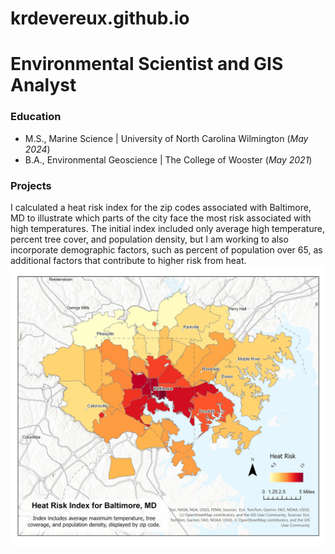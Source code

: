 # krdevereux.github.io
# Environmental Scientist and GIS Analyst

### Education
- M.S., Marine Science | University of North Carolina Wilmington (_May 2024_)
- B.A., Environmental Geoscience | The College of Wooster (_May 2021_)

### Projects
I calculated a heat risk index for the zip codes associated with Baltimore, MD to illustrate which parts of the city face the most risk associated with high temperatures. The initial index included only average high temperature, percent tree cover, and population density, but I am working to also incorporate demographic factors, such as percent of population over 65, as additional factors that contribute to higher risk from heat.
![Heat Risk Index](/assets/hri_baltimore.jpg)
